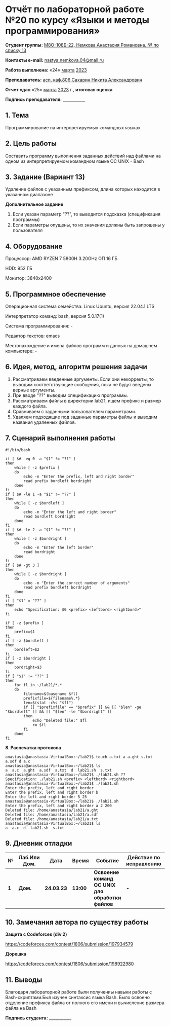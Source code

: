 # Отчёт по лабораторной работе №20 по курсу «Языки и методы программирования»

<b>Студент группы:</b> <ins>М8О-108Б-22, Немкова Анастасия Романовна, № по списку 13</ins>

<b>Контакты e-mail:</b> <ins>nastya.nemkova.04@mail.ru<ins>

<b>Работа выполнена:</b> «24» <ins>марта</ins> <ins>2023</ins>

<b>Преподаватель:</b> <ins>асп. каф.806 Сахарин Никита Александрович</ins>

<b>Отчет сдан</b> «25» <ins>марта</ins> <ins>2023</ins> г., <b>итоговая оценка</b> <ins></ins>

<b>Подпись преподавателя:</b> ___________

## 1. Тема

Программирование на интерпретируемых командных языках

## 2. Цель работы

Составить программу выполнения заданных действий над файлами на одном из интерпретируемом командном языке ОС UNIX - Bash

## 3. Задание (Вариант 13)

Удаление файлов с указанным префиксом, длина которых находится в указанном диапазоне

**Дополнительное задание**
1) Если указан параметр "??", то выводится подсказка (спецификация программы)
2) Если параметры опущены, то их значения должны быть запрошены у пользователя

## 4. Оборудование

Процессор: AMD RYZEN 7 5800H 3.20GHz ОП 16 ГБ

HDD: 952 ГБ

Монитор: 3840x2400

## 5. Программное обеспечение

Операционная система семейства: Linux Ubuntu, версия 22.04.1 LTS

Интерпретатор команд: bash, версия 5.0.17(1)

Система программирования: -

Редактор текстов: emacs

Местонахождение и имена файлов программ и данных на домашнем компьютере: -

## 6. Идея, метод, алгоритм решения задачи

1. Рассматриваем введенные аргументы. Если они некорректы, то выводим соответствующие сообщения, пока не будут введены верные аргументы.
2. При вводе "??" выводим спецификацию программы.
3. Рассматриваем файлы в директории lab21, ищем префикс и размер каждого файла.
4. Сравниваем с заданными пользователем параметрами.
5. Удаляем подходящие под заданные параметры файлы и выводим названия удаленных файлов.

## 7. Сценарий выполнения работы

```
#!/bin/bash

if [ $# -eq 0 -a "$1" != "??" ]
then
    while [ -z $prefix ]
    do
        echo -n "Enter the prefix, left and right border"
        read prefix bordleft bordright
    done
fi
if [ $# -le 1 -a "$1" != "??" ]
then
    while [ -z $bordleft ]
    do
        echo -n "Enter the left and right border"
        read bordleft bordright
    done
fi
if [ $# -le 2 -a "$1" != "??" ]
then
    while [ -z $bordright ]
    do
        echo -n "Enter the left border"
        read bordright
    done
fi
if [ $# -gt 3 ]
then
    while [ -z $bordright ]
    do
        echo -n "Enter the correct number of arguments"
        read prefix bordleft bordright
    done
fi
if [ "$1" = "??" ]
then
    echo "Specification: $0 <prefix> <leftbord> <rightbord>"
fi

if [ -z $prefix ]
then
    prefix=$1
fi
if [ -z $bordleft ]
then
    bordleft=$2
fi
if [ -z $bordright ]
then
    bordright=$3
fi
if [ "$1" != "??" ]
then
    for fl in ~/lab21/*.*
    do
        filename=$(basename $fl)
        prefixfile=${filename%.*}
        len=$(stat -c%s "$fl")
        if [[ "$prefixfile" == "$prefix" ]] && [[ "$len" -ge "$bordleft" ]] && [[ "$len" -le "$bordright" ]]
        then
            echo "Deleted file:" $fl
            rm $fl
        fi
    done
fi
```


**8. Распечатка протокола**

```
anastasia@anastasia-VirtualBox:~/lab21$ touch a.txt a a.ght s.txt a.sdf d a.c
anastasia@anastasia-VirtualBox:~/lab21$ ls
a  a.c  a.ght  a.sdf  a.txt  d  lab21.sh  s.txt
anastasia@anastasia-VirtualBox:~/lab21$ ./lab21.sh ??
Specification: ./lab21.sh <prefix> <leftbord> <rightbord>
anastasia@anastasia-VirtualBox:~/lab21$ ./lab21.sh
Enter the prefix, left and right border
Enter the prefix, left and right border b
Enter the left and right border 5 25
anastasia@anastasia-VirtualBox:~/lab21$ ./lab21.sh
Enter the prefix, left and right border a 2 200
Deleted file: /home/anastasia/lab21/a.ght
Deleted file: /home/anastasia/lab21/a.sdf
Deleted file: /home/anastasia/lab21/a.txt
anastasia@anastasia-VirtualBox:~/lab21$ ls
a  a.c  d  lab21.sh  s.txt
```

## 9. Дневник отладки

| **№** | **Лаб.Или Дом.** | **Дата** | **Время** | **Событие** | **Действие по исправлению** | **Примечание** |
| --- | --- | --- | --- | --- | --- | --- |
| **1** | **Дом.** | **24.03.23** | **13:00** | **Освоение команд ОС UNIX для обработки файлов** | **-** | **-** |

## 10. Замечания автора по существу работы

**Защита с Codeforces (div 2)**

https://codeforces.com/contest/1806/submission/197934579

**Дорешка**

https://codeforces.com/contest/1806/submission/198922980

## 11. Выводы

Благодаря лабораторной работе были получениы навыки работы с Bash-скриптами.Был изучен синтаксис языка Bash. Было освоено отделение префикса файла от полного его имени и вычисление размера файла на Bash 

<b>Подпись студента:</b> ___________
